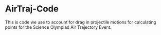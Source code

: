 # AirTraj-Code
This is code we use to account for drag in projectile motions for calculating points for the Science Olympiad Air Trajectory Event.

